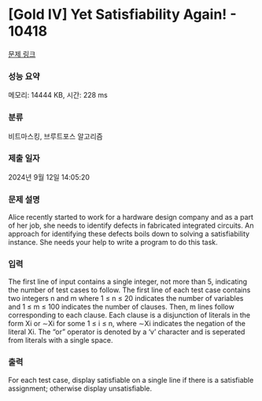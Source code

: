 # [Gold IV] Yet Satisfiability Again! - 10418 

[문제 링크](https://www.acmicpc.net/problem/10418) 

### 성능 요약

메모리: 14444 KB, 시간: 228 ms

### 분류

비트마스킹, 브루트포스 알고리즘

### 제출 일자

2024년 9월 12일 14:05:20

### 문제 설명

<p>Alice recently started to work for a hardware design company and as a part of her job, she needs to identify defects in fabricated integrated circuits. An approach for identifying these defects boils down to solving a satisfiability instance. She needs your help to write a program to do this task.</p>

### 입력 

 <p>The first line of input contains a single integer, not more than 5, indicating the number of test cases to follow. The first line of each test case contains two integers n and m where 1 ≤ n ≤ 20 indicates the number of variables and 1 ≤ m ≤ 100 indicates the number of clauses. Then, m lines follow corresponding to each clause. Each clause is a disjunction of literals in the form Xi or ∼Xi for some 1 ≤ i ≤ n, where ∼Xi indicates the negation of the literal Xi. The “or” operator is denoted by a ‘v’ character and is seperated from literals with a single space.</p>

### 출력 

 <p>For each test case, display satisfiable on a single line if there is a satisfiable assignment; otherwise display unsatisfiable.</p>

